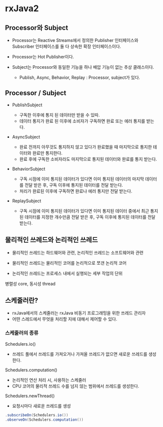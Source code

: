 # rxJava2


## Processor와 Subject

- Processor는 Reactive Streams에서 정의한 Publisher 인터페이스와 Subscriber 인터페이스를 둘 다 상속한 확장 인터페이스이다.
- Processor는 Hot Publisher이다.

- Subject는 Processor와 동일한 기능을 하나 배압 기능이 없는 추상 클래스이다.
    - Publish, Async, Behavior, Replay : Processor, subject가 있다.


## Processor / Subject

- PublishSubject
  - 구독한 이후에 통지 된 데이터만 받을 수 있따.
  - 데이터 통지가 완료 된 이후에 소비자가 구독하면 완료 또는 에러 통지를 받는다.
  
- AsyncSubject
  - 완료 전까지 아무것도 통지하지 않고 있다가 완료했을 때 마지막으로 통지한 테이터와 완료만 통지한다.
  - 완료 후에 구독한 소비자라도 마지막으로 통지된 데이터와 완료를 통지 받는다.

- BehaviorSubject
  - 구독 시점에 이미 통지된 데이터가 있다면 이미 통지된 데이터의 마지막 데이터를 전달 받은 후, 구독 이후에 통지된 데이터를 전달 받는다.
  - 처리가 완료된 이후에 구독하면 완료나 에러 통지만 전달 받는다.

- ReplaySubject
  - 구독 시점에 이미 통지된 데이터가 있다면 이미 통지된 데이터 중에서 최근 통지된 데이터를 지정한 개수만큼 전달 받은 후, 구독 이후에 통지된 데이터를 전달 받는다.


## 물리적인 쓰레드와 논리적인 쓰레드

- 물리적인 쓰레드는 하드웨어와 관련, 논리적인 쓰레드는 소프트웨어와 관련
- 물리적인 쓰레드는 물리적인 코어를 논리적으로 쪼갠 논리적 코어

- 논리적인 쓰레드는 프로세스 내에서 실행되는 세부 작업의 단위

병렬성 core, 동시성 thread


## 스케줄러란?
- rxJava에서의 스케줄러는 rxJava 비동기 프로그래밍을 위한 쓰레드 관리자
- 어떤 스레드에서 무엇을 처리할 지에 대해서 제어할 수 있다.

### 스케줄러의 종류
Schedulers.io()
- 쓰레드 풀에서 쓰레드를 가져오거나 가져올 쓰레드가 없으면 새로운 쓰레드를 생성한다.

Schedulers.computation()
- 논리적인 연산 처리 시, 사용하는 스케줄러
- CPU 코어의 물리적 쓰레드 수를 넘지 않는 범위에서 쓰레드를 생성한다.

Schedulers.newThread()
- 요청시마다 새로운 쓰레드를 생성

```java
.subscribeOn(Schedulers.io())
.observeOn(Schedulers.computation())
```



